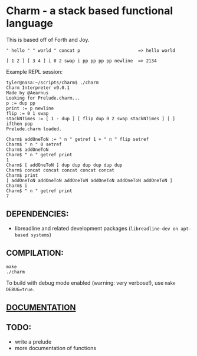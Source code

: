 # Charm - a stack based functional language

This is based off of Forth and Joy.

`" hello " " world " concat p                      => hello world`

`[ 1 2 ] [ 3 4 ] i 0 2 swap i pp pp pp pp newline  => 2134`

Example REPL session:

```
tyler@nasa:~/scripts/charm$ ./charm
Charm Interpreter v0.0.1
Made by @Aearnus
Looking for Prelude.charm...
p := dup pp
print := p newline
flip := 0 1 swap
stackNTimes := [ 1 - dup ] [ flip dup 0 2 swap stackNTimes ] [ ] ifthen pop
Prelude.charm loaded.

Charm$ addOneToN := " n " getref 1 + " n " flip setref
Charm$ " n " 0 setref
Charm$ addOneToN
Charm$ " n " getref print
1
Charm$ [ addOneToN ] dup dup dup dup dup dup
Charm$ concat concat concat concat concat
Charm$ print
[ addOneToN addOneToN addOneToN addOneToN addOneToN addOneToN ]
Charm$ i
Charm$ " n " getref print
7
```

## DEPENDENCIES:

- libreadline and related development packages (`libreadline-dev on apt-based systems`)

## COMPILATION:

```
make
./charm
```

To build with debug mode enabled (warning: very verbose!), use `make DEBUG=true`.

## [DOCUMENTATION](https://github.com/aearnus/charm/blob/master/Documentation.md)

## TODO:

- write a prelude
- more documentation of functions
